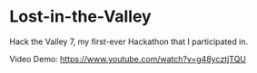 # Lost-in-the-Valley
Hack the Valley 7, my first-ever Hackathon that I participated in.

Video Demo:
https://www.youtube.com/watch?v=g48ycztjTQU
